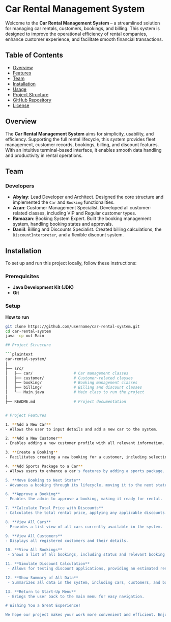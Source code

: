 # Car Rental Management System

Welcome to the **Car Rental Management System** – a streamlined solution for managing car rentals, customers, bookings, and billing. This system is designed to improve the operational efficiency of rental companies, enhance customer experience, and facilitate smooth financial transactions.

## Table of Contents

- [Overview](#overview)
- [Features](#features)
- [Team](#team)
- [Installation](#installation)
- [Usage](#usage)
- [Project Structure](#project-structure)
- [GitHub Repository](#github-repository)
- [License](#license)

## Overview

The **Car Rental Management System** aims for simplicity, usability, and efficiency. Supporting the full rental lifecycle, this system provides fleet management, customer records, bookings, billing, and discount features. With an intuitive terminal-based interface, it enables smooth data handling and productivity in rental operations.

## Team

### Developers

- **Abylay**: Lead Developer and Architect. Designed the core structure and implemented the `Car` and `Booking` functionalities.
- **Azan**: Customer Management Specialist. Developed all customer-related classes, including VIP and Regular customer types.
- **Ramazan**: Booking System Expert. Built the booking management system, handling booking states and approvals.
- **Daniil**: Billing and Discounts Specialist. Created billing calculations, the `DiscountInterpreter`, and a flexible discount system.

## Installation

To set up and run this project locally, follow these instructions:

### Prerequisites

- **Java Development Kit (JDK)**
- **Git**

### Setup

**How to run**
   ```bash
   git clone https://github.com/username/car-rental-system.git
   cd car-rental-system
   java -cp out Main

## Project Structure

```plaintext
car-rental-system/
│
├── src/
│   ├── car/                  # Car management classes
│   ├── customer/             # Customer-related classes
│   ├── booking/              # Booking management classes
│   ├── billing/              # Billing and discount classes
│   └── Main.java             # Main class to run the project
│
├── README.md                 # Project documentation


# Project Features

1. **Add a New Car**
   - Allows the user to input details and add a new car to the system.

2. **Add a New Customer**
   - Enables adding a new customer profile with all relevant information.

3. **Create a Booking**
   - Facilitates creating a new booking for a customer, including selecting the desired car and rental period.

4. **Add Sports Package to a Car**
   - Allows users to enhance a car's features by adding a sports package.

5. **Move Booking to Next State**
   - Advances a booking through its lifecycle, moving it to the next state (e.g., from pending to approved).

6. **Approve a Booking**
   - Enables the admin to approve a booking, making it ready for rental.

7. **Calculate Total Price with Discounts**
   - Calculates the total rental price, applying any applicable discounts.

8. **View All Cars**
   - Provides a list view of all cars currently available in the system.

9. **View All Customers**
   - Displays all registered customers and their details.

10. **View All Bookings**
    - Shows a list of all bookings, including status and relevant booking information.

11. **Simulate Discount Calculation**
    - Allows for testing discount applications, providing an estimated rental cost with discounts.

12. **Show Summary of All Data**
    - Summarizes all data in the system, including cars, customers, and bookings.

13. **Return to Start-Up Menu**
    - Brings the user back to the main menu for easy navigation.

# Wishing You a Great Experience!

We hope our project makes your work more convenient and efficient. Enjoy managing your car rentals, and best of luck!



